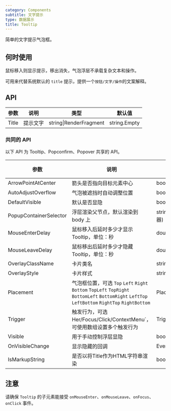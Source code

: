 ```yaml
---
category: Components
subtitle: 文字提示
type: 数据展示
title: Tooltip
---
```


简单的文字提示气泡框。

## 何时使用

鼠标移入则显示提示，移出消失，气泡浮层不承载复杂文本和操作。

可用来代替系统默认的 `title` 提示，提供一个`按钮/文字/操作`的文案解释。

## API

| 参数  | 说明     | 类型                               | 默认值 |
| ----- | -------- | ---------------------------------- | ------ |
| Title | 提示文字 | string\|RenderFragment | string.Empty     |

### 共同的 API

以下 API 为 Tooltip、Popconfirm、Popover 共享的 API。

| 参数                   | 说明                                                         | 类型                | 默认值            | 版本 |
| ---------------------- | ------------------------------------------------------------ | ------------------- | ----------------- | ---- |
| ArrowPointAtCenter     | 箭头是否指向目标元素中心                                     | bool                | `false`           |      |
| AutoAdjustOverflow     | 气泡被遮挡时自动调整位置                                     | bool                | `true`            |      |
| DefaultVisible         | 默认是否显隐                                                 | bool                | false             |      |
| PopupContainerSelector | 浮层渲染父节点，默认渲染到 body 上                           | string (css选择器)  | -                 |      |
| MouseEnterDelay        | 鼠标移入后延时多少才显示 Tooltip，单位：秒                   | double              | 0.1               |      |
| MouseLeaveDelay        | 鼠标移出后延时多少才隐藏 Tooltip，单位：秒                   | double              | 0.1               |      |
| OverlayClassName       | 卡片类名                                                     | string              | 无                |      |
| OverlayStyle           | 卡片样式                                                     | string              | 无                |      |
| Placement              | 气泡框位置，可选 `Top` `Left` `Right` `Bottom` `TopLeft` `TopRight` `BottomLeft` `BottomRight` `LeftTop` `LeftBottom` `RightTop` `RightBottom` | PlacementType       | PlacementType.Top |      |
| Trigger                | 触发行为，可选 Her/Focus/Click/ContextMenu`，可使用数组设置多个触发行为 | TriggerType[]       | TriggerType.Hover |      |
| Visible                | 用于手动控制浮层显隐                                         | bool                | false             |      |
| OnVisibleChange        | 显示隐藏的回调                                               | EventCallback<bool> | -                 |      |
| IsMarkupString         | 是否以将Title作为HTML字符串渲染                              | bool                | false             |      |

## 注意

请确保 `Tooltip` 的子元素能接受 `onMouseEnter`、`onMouseLeave`、`onFocus`、`onClick` 事件。
